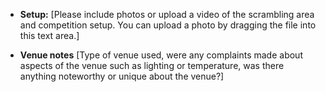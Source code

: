 * **Setup:** [Please include photos or upload a video of the scrambling area and competition setup. You can upload a photo by dragging the file into this text area.]

* **Venue notes** [Type of venue used, were any complaints made about aspects of the venue such as lighting or temperature, was there anything noteworthy or unique about the venue?]
